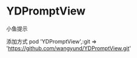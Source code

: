 # YDPromptView
小鱼提示

添加方式 pod 'YDPromptView',:git => 'https://github.com/wangyund/YDPromptView.git'
